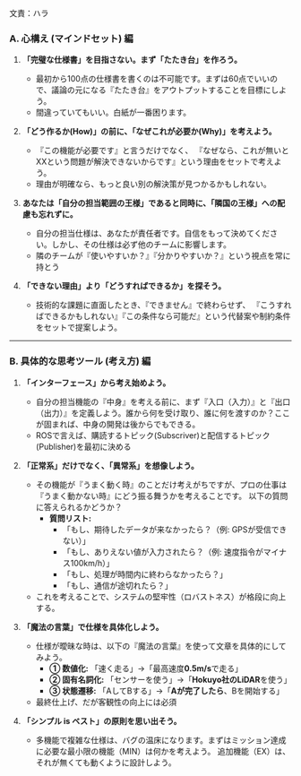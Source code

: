 文責：ハラ
### A. 心構え (マインドセット) 編


1.  **「完璧な仕様書」を目指さない。まず「たたき台」を作ろう。**
    * 最初から100点の仕様書を書くのは不可能です。まずは60点でいいので、議論の元になる『たたき台』をアウトプットすることを目標にしよう。
    * 間違っていてもいい。白紙が一番困ります。


2.  **「どう作るか(How)」の前に、「なぜこれが必要か(Why)」を考えよう。**
    *   『この機能が必要です』と言うだけでなく、
      『なぜなら、これが無いとXXという問題が解決できないからです』という理由をセットで考えよう。
    * 理由が明確なら、もっと良い別の解決策が見つかるかもしれない。


3.  **あなたは「自分の担当範囲の王様」であると同時に、「隣国の王様」への配慮も忘れずに。**
    *   自分の担当仕様は、あなたが責任者です。自信をもって決めてください。しかし、その仕様は必ず他のチームに影響します。
    * 隣のチームが『使いやすいか？』『分かりやすいか？』という視点を常に持とう
    

4.  **「できない理由」より「どうすればできるか」を探そう。**
    *   技術的な課題に直面したとき、『できません』で終わらせず、
      『こうすればできるかもしれない』『この条件なら可能だ』という代替案や制約条件をセットで提案しよう。
    

---

### B. 具体的な思考ツール (考え方) 編

1.  **「インターフェース」から考え始めよう。**
    *   自分の担当機能の『中身』を考える前に、まず『入口（入力）』と『出口（出力）』を定義しよう。誰から何を受け取り、誰に何を渡すのか？ここが固まれば、中身の開発は後からでもできる。
    *   ROSで言えば、購読するトピック(Subscriver)と配信するトピック(Publisher)を最初に決める　

2.  **「正常系」だけでなく、「異常系」を想像しよう。**
    * その機能が『うまく動く時』のことだけ考えがちですが、プロの仕事は『うまく動かない時』にどう振る舞うかを考えることです。
      以下の質問に答えられるかどうか？
        *   **質問リスト:**
            *   「もし、期待したデータが来なかったら？（例: GPSが受信できない）」
            *   「もし、ありえない値が入力されたら？（例: 速度指令がマイナス100km/h）」
            *   「もし、処理が時間内に終わらなかったら？」
            *   「もし、通信が途切れたら？」
    *   これを考えることで、システムの堅牢性（ロバストネス）が格段に向上する。

3.  **「魔法の言葉」で仕様を具体化しよう。**
    *   仕様が曖昧な時は、以下の『魔法の言葉』を使って文章を具体的にしてみよう。
        *   **① 数値化:** 「速く走る」→「最高速度**0.5m/s**で走る」
        *   **② 固有名詞化:** 「センサーを使う」→「**Hokuyo社のLiDAR**を使う」
        *   **③ 状態遷移:** 「AしてBする」→「**Aが完了したら**、Bを開始する」
    * 最終仕上げ、だが客観性の向上には必須

4.  **「シンプル is ベスト」の原則を思い出そう。**
    *   多機能で複雑な仕様は、バグの温床になります。まずはミッション達成に必要な最小限の機能（MIN）は何かを考えよう。
      追加機能（EX）は、それが無くても動くように設計しよう。